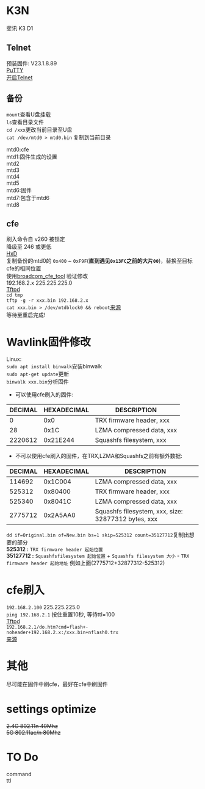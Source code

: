 # K3N
斐讯 K3 D1
## Telnet
预装固件: V23.1.8.89  
[PuTTY](https://www.chiark.greenend.org.uk/~sgtatham/putty/latest.html)  
[开启Telnet](https://tbvv.net/posts/0101-k3.html#%E5%88%B7%E5%85%A5root%E5%9B%BA%E4%BB%B6) 
## 备份
`mount`查看U盘挂载  
`ls`查看目录文件  
`cd /xxx`更改当前目录至U盘  
`cat /dev/mtd0 > mtd0.bin` 复制到当前目录  

mtd0:cfe  
mtd1:固件生成的设置  
mtd2  
mtd3  
mtd4  
mtd5  
mtd6:固件  
mtd7:包含于mtd6  
mtd8  
## cfe 
刷入命令自 v260 被锁定  
降级至 246 或更低  
[HxD](https://mh-nexus.de/en/downloads.php?product=HxD20)  
复制备份的mtd0的 `0x400` ~ `0xF9F`(**直到遇见`0x13FC`之前的大片`00`**)，替换至目标cfe的相同位置  
使用[broadcom_cfe_tool](https://github.com/corberan/broadcom_cfe_tool) 验证修改  
192.168.2.x 225.225.225.0  
[Tftpd](https://tftpd32.jounin.net/tftpd32_download.html)  
`cd tmp`  
`tftp -g -r xxx.bin 192.168.2.x`  
`cat xxx.bin > /dev/mtdblock0 && reboot`[来源](https://www.right.com.cn/forum/thread-259360-1-1.html)  
等待至重启完成!  

# Wavlink固件修改
Linux:  
`sudo apt install binwalk`安装binwalk  
`sudo apt-get update`更新  
`binwalk xxx.bin`分析固件  

- 可以使用cfe刷入的固件: 

DECIMAL | HEXADECIMAL | DESCRIPTION
------- | ----------- | -----------
0 | 0x0 | TRX firmware header, xxx
28 | 0x1C | LZMA compressed data, xxx
2220612 | 0x21E244 | Squashfs filesystem, xxx

- 不可以使用cfe刷入的固件，在TRX,LZMA和Squashfs之前有额外数据:

DECIMAL | HEXADECIMAL | DESCRIPTION
------- | ----------- | -----------
114692 | 0x1C004 | LZMA compressed data, xxx
525312 | 0x80400 | TRX firmware header, xxx
525340 | 0x8041C | LZMA compressed data, xxx
2775712 | 0x2A5AA0 | Squashfs filesystem, xxx, size: 32877312 bytes, xxx

`dd if=Original.bin of=New.bin bs=1 skip=525312 count=35127712`复制出想要的部分  
**525312 :** `TRX firmware header 起始位置`  
**35127712 :** `Squashfsfilesystem 起始位置` + `Squashfs filesystem 大小` - `TRX firmware header 起始地址` 例如上面(2775712+32877312-525312)  
# cfe刷入
`192.168.2.100` 225.225.225.0  
`ping 192.168.2.1` 按住重置10秒, 等待ttl=100  
[Tftpd](https://tftpd32.jounin.net/tftpd32_download.html)  
`192.168.2.1/do.htm?cmd=flash+-noheader+192.168.2.x:/xxx.bin+nflash0.trx`  
[来源](https://tbvv.net/posts/0101-k3.html#%E5%88%B7%E5%85%A5%E6%96%B9%E6%B3%952-CFE%E4%B8%8B%E5%88%B7%E5%85%A5-%EF%BC%9A)  
# 其他
尽可能在固件中刷cfe，最好在cfe中刷固件  
# settings optimize
~~2.4G 802.11n 40Mhz  
5G 802.11ac/n 80Mhz~~ 
# TO Do
command  
ttl  
